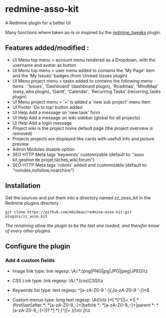 # redmine-asso-kit
A Redmine plugin for a better UI

Many functions where taken as-is or inspired by the [redmine_tweaks](https://github.com/alphanodes/redmine_tweaks) plugin.

## Features added/modified :
- UI Menu    top menu > account menu rendered as a Dropdown, with the username and avatar as button
- UI Menu    top menu > user menu added to contains the 'My Page' item and the 'My Issues' badges (from Unread Issues plugin)
- UI Menu    project menu > tasks added to contains the following menu items : 'Issues', 'Dashboard' (dashboard plugin), 'Roadmap', 'MindMap' (easy_wbs plugin), 'Gantt', 'Calendar', 'Recurring Tasks' (recurring_tasks plugin)
- UI Menu    project menu > '+' is added a 'new sub project' menu item
- UI Footer  'Go to top' button added
- UI Help    Add a message on 'new task' form
- UI Help    Add a message on wiki sidebar (global for all projects)
- UI Help    Add a login message
- Project    wiki is the project home default page (the project overview is removed)
- Projects	 projects are displayed like cards with usefull info and picture preview
- Admin      Modules disable option
- SEO        HTTP Meta tags 'keywords' customizable (default to: "asso kit,gestion de projet,tâches,wiki,forum")
- SEO        HTTP Meta tags 'robots' added and customizable (default to: "noindex,nofollow,noarchive")

## Installation
Get the sources and put them into a directory named _zz_asso_kit_ in the Redmine plugins directory :

	git clone https://github.com/mbideau/redmine-asso-kit.git plugins/zz_asso_kit

_The renaming allow the plugin to be the last one loaded, and therefor know of every other plugins_.

## Configure the plugin

### Add 4 custom fields

* Image link
  type: link
  regexp: \A/.*\.(png|PNG|jpg|JPG|jpeg|JPEG)\z

* CSS Link
  type: link
  regexp: \A/.*\.(css|CSS)\z

* Keywords list
  type: text
  regexp: ^[a-zA-Z0-9 '-]*(,[a-zA-Z0-9 '-]*)*$

* Custom menus
  type: long text
  regexp: \A([\n\r ]*\[ *[^]\|]+ *(\| *(first|last|after *: *[a-zA-Z0-9_-]+|before *: *[a-zA-Z0-9_-]+|parent *: *[a-zA-Z0-9_-]+))? *\] *\( *[^\)]+ *\)[\n\r ]*)*\z

